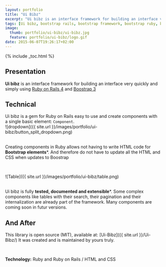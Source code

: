 ```yaml
---
layout: portfolio
title: "Ui Bibz"
excerpt: "Ui bibz is an interface framework for building an interface very quickly and simply using Ruby on Rails 4 and 3 Boostrap."
tags: [Ui bibz, bootstrap rails, bootstrap framework, bootstrap ruby, bootstrap ruby on rails, bibz]
image:
  thumb: portfolio/ui-bibz/ui-bibz.jpg
  feature: portfolio/ui-bibz/logo.gif
date: 2015-06-07T19:26:17+02:00
---
```


{% include _toc.html %}

## Presentation

**Ui bibz** is an interface framework for building an interface very quickly and simply using
[Ruby on Rails 4](http://rubyonrails.org/) and [Boostrap 3](http://getbootstrap.com/)

## Technical

Ui bibz is a gem for Ruby on Rails easy to use and create components with a single basic element: ```Component```.
<br/>
![dropdown]({{ site.url }}/images/portfolio/ui-bibz/button_split_dropdown.png)
<br/>
<br/>

Creating components in Ruby allows not having to write HTML code for **Bootstrap elements***.
And therefore do not have to update all the HTML and CSS when updates to Boostrap

<br/>

![Table]({{ site.url }}/images/portfolio/ui-bibz/table.png)
<br/>
<br/>

Ui bibz is fully **tested, documented and extensible***.
Some complex components like tables with their search, their pagination and their internalization are already part of the framework.
Many components are coming soon in futur versions.

## And After

This library is open source (MIT), available at: [Ui-Bibz]({{ site.url }}/Ui-Bibz/)
It was created and is maintained by yours truly.


<br/>

**Technology:** Ruby and Ruby on Rails / HTML and CSS
